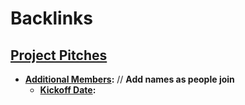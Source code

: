 
# Backlinks
## [Project Pitches](<Project Pitches.md>)
- **[Additional Members](<Additional Members.md>):** // __Add names as people join__
    - **[Kickoff Date](<Kickoff Date.md>):**

